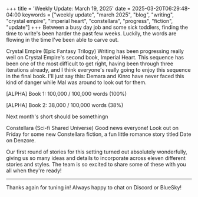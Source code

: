 +++
title = 'Weekly Update: March 19, 2025'
date = 2025-03-20T06:29:48-04:00
keywords = ["weekly update", "march 2025", "blog", "writing", "crystal empire", "imperial heart", "constellara", "progress", "fiction", "update"]
+++
Between a busy day job and some sick toddlers, finding the time to write's been harder the past few weeks. Luckily, the words are flowing in the time I've been able to carve out.

Crystal Empire (Epic Fantasy Trilogy)
Writing has been progressing really well on Crystal Empire's second book, Imperial Heart. This sequence has been one of the most difficult to get right, having been through three iterations already, and I think everyone's really going to enjoy this sequence in the final book. I'll just say this: Demara and Kinro have never faced this kind of danger while Mal was around to look out for them.

[ALPHA] Book 1: 100,000 / 100,000 words (100%)

[ALPHA] Book 2: 38,000 / 100,000 words (38%)

Next month's short should be somethingn

Constellara (Sci-fi Shared Universe)
Good news everyone! Look out on Friday for some new Constellara fiction, a fun little romance story titled Date on Denzore.

Our first round of stories for this setting turned out absolutely wonderfully, giving us so many ideas and details to incorporate across eleven different stories and styles. The team is so excited to share some of these with you all when they're ready!

---

Thanks again for tuning in! Always happy to chat on Discord or BlueSky!